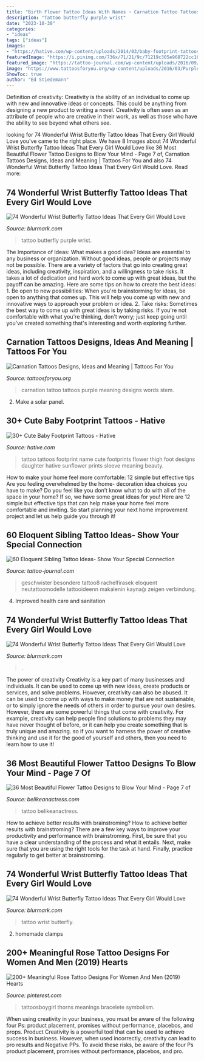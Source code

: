 ```yaml
---
title: "Birth Flower Tattoo Ideas With Names ~ Carnation Tattoo Tattoos Purple Meaning Designs Words Stem"
description: "Tattoo butterfly purple wrist"
date: "2023-10-30"
categories:
- "ideas"
tags: ["ideas"]
images:
- "https://hative.com/wp-content/uploads/2014/03/baby-footprint-tattoos/14-flower-baby-footprints-thigh.jpg"
featuredImage: "https://i.pinimg.com/736x/71/21/9c/71219c305e968722cc16a75efb189d5e.jpg"
featured_image: "https://tattoo-journal.com/wp-content/uploads/2016/09/sibling-tattoo8.jpg"
image: "https://www.tattoosforyou.org/wp-content/uploads/2016/03/Purple-Carnation-Tattoo.jpg"
ShowToc: true
author: "Ed Stiedemann"
---
```



Definition of creativity:
Creativity is the ability of an individual to come up with new and innovative ideas or concepts. This could be anything from designing a new product to writing a novel. Creativity is often seen as an attribute of people who are creative in their work, as well as those who have the ability to see beyond what others see.

	

		
looking for 74 Wonderful Wrist Butterfly Tattoo Ideas That Every Girl Would Love you've came to the right place. We have 8 Images about 74 Wonderful Wrist Butterfly Tattoo Ideas That Every Girl Would Love like 36 Most Beautiful Flower Tattoo Designs to Blow Your Mind - Page 7 of, Carnation Tattoos Designs, Ideas and Meaning | Tattoos For You and also 74 Wonderful Wrist Butterfly Tattoo Ideas That Every Girl Would Love. Read more:
		
    
## 74 Wonderful Wrist Butterfly Tattoo Ideas That Every Girl Would Love

<img loading=lazy src="https://www.blurmark.com/wp-content/uploads/2017/05/Purple-Black-Tattoo.jpg" onerror="this.onerror=null;this.src='https://tse3.mm.bing.net/th?id=OIP.gYHZ50Qr0md2ln-HQI-T8wHaJ4&amp;pid=15.1';" alt="74 Wonderful Wrist Butterfly Tattoo Ideas That Every Girl Would Love">

_Source: blurmark.com_

>tattoo butterfly purple wrist. 

	

The Importance of Ideas: What makes a good idea?
Ideas are essential to any business or organization. Without good ideas, people or projects may not be possible. There are a variety of factors that go into creating great ideas, including creativity, inspiration, and a willingness to take risks. It takes a lot of dedication and hard work to come up with great ideas, but the payoff can be amazing. Here are some tips on how to create the best ideas: 1. Be open to new possibilities: When you're brainstorming for ideas, be open to anything that comes up. This will help you come up with new and innovative ways to approach your problem or idea. 2. Take risks: Sometimes the best way to come up with great ideas is by taking risks. If you're not comfortable with what you're thinking, don't worry; just keep going until you've created something that's interesting and worth exploring further. 
    
## Carnation Tattoos Designs, Ideas And Meaning | Tattoos For You

<img loading=lazy src="https://www.tattoosforyou.org/wp-content/uploads/2016/03/Purple-Carnation-Tattoo.jpg" onerror="this.onerror=null;this.src='https://tse4.mm.bing.net/th?id=OIP.J4nQCwSvCoGbdMQ-g0-RZAHaJ4&amp;pid=15.1';" alt="Carnation Tattoos Designs, Ideas and Meaning | Tattoos For You">

_Source: tattoosforyou.org_

>carnation tattoo tattoos purple meaning designs words stem. 

	

2. Make a solar panel.

    
## 30+ Cute Baby Footprint Tattoos - Hative

<img loading=lazy src="https://hative.com/wp-content/uploads/2014/03/baby-footprint-tattoos/14-flower-baby-footprints-thigh.jpg" onerror="this.onerror=null;this.src='https://tse4.mm.bing.net/th?id=OIP.n6UjaMPu0bOxiCt1oip_SAHaJ4&amp;pid=15.1';" alt="30+ Cute Baby Footprint Tattoos - Hative">

_Source: hative.com_

>tattoo tattoos footprint name cute footprints flower thigh foot designs daughter hative sunflower prints sleeve meaning beauty. 

	

How to make your home feel more comfortable: 12 simple but effective tips
Are you feeling overwhelmed by the home- decoration idea choices you have to make? Do you feel like you don’t know what to do with all of the space in your home? If so, we have some great ideas for you! Here are 12 simple but effective tips that can help make your home feel more comfortable and inviting. So start planning your next home improvement project and let us help guide you through it!

    
## 60 Eloquent Sibling Tattoo Ideas- Show Your Special Connection

<img loading=lazy src="https://tattoo-journal.com/wp-content/uploads/2016/09/sibling-tattoo8.jpg" onerror="this.onerror=null;this.src='https://tse3.mm.bing.net/th?id=OIP.YKxfyNnMhPGe9FawvU12cQHaHa&amp;pid=15.1';" alt="60 Eloquent Sibling Tattoo Ideas- Show Your Special Connection">

_Source: tattoo-journal.com_

>geschwister besondere tattoo8 rachelfirasek eloquent neutattoomodelle tattooideenn makalenin kaynağı zeigen verbindung. 

	

4. Improved health care and sanitation 

    
## 74 Wonderful Wrist Butterfly Tattoo Ideas That Every Girl Would Love

<img loading=lazy src="https://www.blurmark.com/wp-content/uploads/2017/05/Bold-Beautiful-Tattoo.jpg" onerror="this.onerror=null;this.src='https://tse2.mm.bing.net/th?id=OIP.DBUXW0dvJScPZl0AsTqPlgHaLc&amp;pid=15.1';" alt="74 Wonderful Wrist Butterfly Tattoo Ideas That Every Girl Would Love">

_Source: blurmark.com_

>. 

	

The power of creativity
Creativity is a key part of many businesses and individuals. It can be used to come up with new ideas, create products or services, and solve problems. However, creativity can also be abused. It can be used to come up with ways to make money that are not sustainable, or to simply ignore the needs of others in order to pursue your own desires. However, there are some powerful things that come with creativity. For example, creativity can help people find solutions to problems they may have never thought of before, or it can help you create something that is truly unique and amazing. so if you want to harness the power of creative thinking and use it for the good of yourself and others, then you need to learn how to use it!

    
## 36 Most Beautiful Flower Tattoo Designs To Blow Your Mind - Page 7 Of

<img loading=lazy src="https://www.belikeanactress.com/wp-content/uploads/2019/04/inna_b_49858515_380317282730016_68314852735637166_n.jpg" onerror="this.onerror=null;this.src='https://tse1.mm.bing.net/th?id=OIP.Gh0WoBDwEvcLVWBoq7LY4wHaLJ&amp;pid=15.1';" alt="36 Most Beautiful Flower Tattoo Designs to Blow Your Mind - Page 7 of">

_Source: belikeanactress.com_

>tattoo belikeanactress. 

	

How to achieve better results with brainstroming?
How to achieve better results with brainstroming? There are a few key ways to improve your productivity and performance with brainstroming. First, be sure that you have a clear understanding of the process and what it entails. Next, make sure that you are using the right tools for the task at hand. Finally, practice regularly to get better at brainstroming.

    
## 74 Wonderful Wrist Butterfly Tattoo Ideas That Every Girl Would Love

<img loading=lazy src="https://www.blurmark.com/wp-content/uploads/2017/05/Cover-Up-Wrist-Tattoo.jpg" onerror="this.onerror=null;this.src='https://tse3.mm.bing.net/th?id=OIP.0liaW4GAvf3SA_ZTNicXiAHaIW&amp;pid=15.1';" alt="74 Wonderful Wrist Butterfly Tattoo Ideas That Every Girl Would Love">

_Source: blurmark.com_

>tattoo wrist butterfly. 

	

2. homemade clamps

    
## 200+ Meaningful Rose Tattoo Designs For Women And Men (2019) Hearts

<img loading=lazy src="https://i.pinimg.com/736x/71/21/9c/71219c305e968722cc16a75efb189d5e.jpg" onerror="this.onerror=null;this.src='https://tse2.mm.bing.net/th?id=OIP.gCHPj9ZV10C1_dLwBOLe1wAAAA&amp;pid=15.1';" alt="200+ Meaningful Rose Tattoo Designs For Women And Men (2019) Hearts">

_Source: pinterest.com_

>tattoosboygirl thorns meanings bracelete symbolism. 

	

When using creativity in your business, you must be aware of the following four Ps: product placement, promises without performance, placebos, and props. Product
Creativity is a powerful tool that can be used to achieve success in business. However, when used incorrectly, creativity can lead to pro results and Negative PPs. To avoid these risks, be aware of the four Ps product placement, promises without performance, placebos, and pro.

